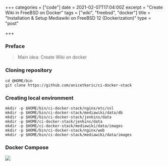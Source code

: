 +++
categories = ["code"]
date = 2021-02-07T17:04:00Z
excerpt = "Create Wiki in FreeBSD on Docker"
tags = ["wiki", "freebsd", "docker"]
title = "Installation & Setup Mediawiki on FreeBSD 12 (Dockerization)"
type = "post"

+++
### Preface

> Main idea: Create Wiki on docker

### Cloning repository

    cd @HOME/bin
    git clone https://github.com/anicetkeric/ci-docker-stack

### Creating local environment

    mkdir -p $HOME/bin/ci-docker-stack/nginx/etc/ssl
    mkdir -p $HOME/bin/ci-docker-stack/mediawiki/data/db
    mkdir -p $HOME/bin/ci-docker-stack/jenkins/data
    mkdir -p $HOME/ci-docker-stack/jenkins/data
    mkdir -p $HOME/ci-docker-stack/mediawiki/data/images
    mkdir -p $HOME/bin/ci-docker-stack/nginx/web
    mkdir -p $HOME/bin/ci-docker-stack/mediawiki/data/images

### Docker Compose

![](https://res.cloudinary.com/bimagv/image/upload/v1612806157/2021-02/123/Screen_2021-02-08_23-36-56_av1iji.png)